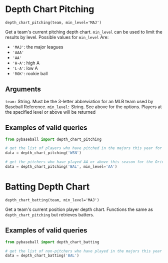 # Depth Chart Pitching

`depth_chart_pitching(team, min_level='MAJ')`

Get a team's current pitching depth chart. `min_level` can be used to limit the results by level. Possible values for `min_level`
Are:
- `'MAJ'`: the major leagues
- `'AAA'`
- `'AA'`
- `'H-A'`: high A
- `'L-A'`: low A
- `'ROK'`: rookie ball

## Arguments
`team:` String. Must be the 3-letter abbreviation for an MLB team used by Baseball Reference.
`min_level:` String. See above for the options. Players at the specified level or above will be returned

## Examples of valid queries

```python
from pybaseball import depth_chart_pitching

# get the list of players who have pitched in the majors this year for the Nationals 
data = depth_chart_pitching('WSN')

# get the pitchers who have played AA or above this season for the Orioles
data = depth_chart_pitching('BAL', min_level='AA')

```

# Batting Depth Chart

`depth_chart_batting(team, min_level='MAJ')`

Get a team's current position player depth chart. Functions the same as `depth_chart_pitching` but retrieves batters.

## Examples of valid queries

```python
from pybaseball import depth_chart_batting

# get the list of non-pitchers who have played in the majors this year for the Orioles 
data = depth_chart_batting('BAL')

```
